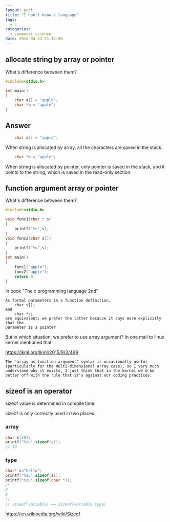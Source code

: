 ```yaml
---
layout: post
title: "I don't know c language"
tags:
  - c
categories:
  - computer science
date: 2016-04-21 21:12:00
---
```

## allocate string by array or pointer

What's difference between them?

```c
#include<stdio.h>

int main()
{
    char a[] = "apple";
    char *b = "apple";
}
```

## Answer

```c
    char a[] = "apple";
```

When string is allocated by array, all the characters are saved in the stack.

```c
    char *b = "apple";
```

When string is allocated by pointer, only pointer is saved in the stack, and it points to the string, which is saved in the read-only section.

## function argument array or pointer 

What's difference between them?

```c
#include<stdio.h>

void func1(char * s)
{
	printf("%s",s);
}
void func2(char s[])
{
	printf("%s",s);
}
int main()
{
	func1("apple");
	func2("apple");
    return 0;
}
```

In book "The c programming language 2nd"

```
As formal parameters in a function definition,
	char s[];
and
	char *s;
are equivalent; we prefer the latter because it says more explicitly that the
parameter is a pointer
```

But in which situation, we prefer to use array argument?
In one mail to linux kernel mentioned that

https://lkml.org/lkml/2015/9/3/499

```
The "array as function argument" syntax is occasionally useful
(particularly for the multi-dimensional array case), so I very much
understand why it exists, I just think that in the kernel we'd be
better off with the rule that it's against our coding practices.
```

## sizeof is an operator 

sizeof value is determined in compile time.

sizeof is only correctly used in two places.

### array

```c
char s[10];
printf("%zu",sizeof(s));
// 10
```

### type

```c
char* s="hello";
printf("%zu",sizeof(s));
printf("%zu",sizeof(char *));
/*
8
8
*/
// sizeof(variable) == sizeof(variable type)
```

https://en.wikipedia.org/wiki/Sizeof